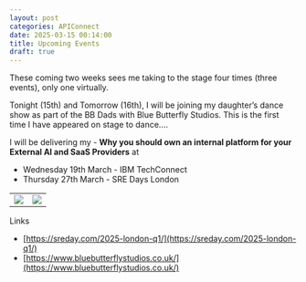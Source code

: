 ```yaml
---
layout: post
categories: APIConnect
date: 2025-03-15 00:14:00
title: Upcoming Events
draft: true
---
```



These coming two weeks sees me taking to the stage four times (three events), only one virtually.

Tonight (15th)  and Tomorrow (16th), I will be joining my daughter’s dance show as part of the BB Dads with Blue Butterfly Studios. This is the first time I have appeared on stage to dance....

I will be delivering my - **Why you should own an internal platform for your External AI and SaaS Providers** at
* Wednesday 19th March - IBM TechConnect
* Thursday 27th March - SRE Days London

<table><tr><td><img src=https://chrisphillips-cminion.github.io/images/bbdads.png></td><td><img src=https://chrisphillips-cminion.github.io/images/sredays-sm.png](https://chrisphillips-cminion.github.io/images/sredays-sm.png></td></tr></table>

<!--more-->
Links
* [https://sreday.com/2025-london-q1/](https://sreday.com/2025-london-q1/)
* [https://www.bluebutterflystudios.co.uk/](https://www.bluebutterflystudios.co.uk/)
